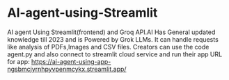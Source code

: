 # AI-agent-using-Streamlit
AI agent Using Streamlit(frontend) and Groq API.AI Has General updated knowledge till 2023 and is Powered by Grok LLMs.
It can handle requests like analysis of  PDFs,Images and CSV files.
Creators can use the code agent.py and also connect to streamlit cloud service and run their app 
URL for app: https://ai-agent-using-app-ngsbmcjyrnhpyvpenmcykx.streamlit.app/

